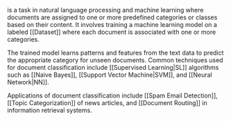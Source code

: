 is a task in natural language processing and machine learning where documents are assigned to one or more predefined categories or classes based on their content. It involves training a machine learning model on a labeled [[Dataset]] where each document is associated with one or more categories.

The trained model learns patterns and features from the text data to predict the appropriate category for unseen documents. Common techniques used for document classification include [[Supervised Learning|SL]] algorithms such as [[Naive Bayes]], [[Support Vector Machine|SVM]], and [[Neural Network|NN]].

Applications of document classification include [[Spam Email Detection]], [[Topic Categorization]] of news articles, and [[Document Routing]] in information retrieval systems.